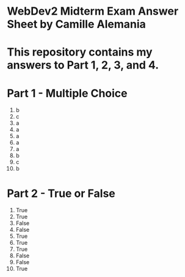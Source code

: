 # WebDev2 Midterm Exam Answer Sheet by Camille Alemania

# This repository contains my answers to Part 1, 2, 3, and 4.

# Part 1 - Multiple Choice

1. b
2. c 
3. a
4. a
5. a
6. a 
7. a
8. b
9. c
10. b 


# Part 2 - True or False 

1. True
2. True
3. False 
4. False 
5. True 
6. True 
7. True
8. False 
9. False 
10. True
